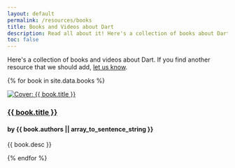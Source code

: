 ```yaml
---
layout: default
permalink: /resources/books
title: Books and Videos about Dart
description: Read all about it! Here's a collection of books about Dart.
toc: false
---
```


Here's a collection of books and videos about Dart.
If you find another resource that we should add,
[let us know](https://github.com/dart-lang/site-www/issues).

{% for book in site.data.books %}
<div class="book">
  <div class="cover">
    <a href="{{ book.link }}" title="{{ book.title }}">
      <img src="{% asset_path 'covers/{{ book.cover }}' %}" alt="Cover: {{ book.title }}"/>
    </a>
  </div>
  <div class="details">
    <h3 class="title"><a href="{{ book.link }}" title="{{ book.title }}">{{ book.title }}</a></h3>
    <h4 class="authors">by {{ book.authors || array_to_sentence_string }}</h4>
    <p>{{ book.desc }}</p>
  </div>
</div>
{% endfor %}
